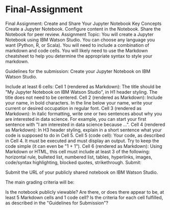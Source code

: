 # Final-Assignment
Final Assignment: Create and Share Your Jupyter Notebook
Key Concepts
Create a Jupyter Notebook.
Configure content in the Notebook.
Share the Notebook for peer review.
Assignment Topic:
You will create a Jupyter Notebook using IBM Watson Studio. You can choose any language you want (Python, R, or Scala). You will need to include a combination of markdown and code cells. You will likely need to use the Markdown cheatsheet to help you determine the appropriate syntax to style your markdown.

Guidelines for the submission:
Create your Jupyter Notebook on IBM Watson Studio.

Include at least 6 cells:
Cell 1 (rendered as Markdown): The title should be "My Jupyter Notebook on IBM Watson Studio", in H1 header styling. The title does not need to be centered.
Cell 2 (rendered as Markdown): Include your name, in bold characters. In the line below your name, write your current or desired occupation in regular font.
Cell 3 (rendered as Markdown): In italic formatting, write one or two sentences about why you are interested in data science. For example, you can start your first sentence with "I am interested in data science because ...".
Cell 4 (rendered as Markdown): In H3 header styling, explain in a short sentence what your code is supposed to do in Cell 5.
Cell 5 (code cell): Your code, as described in Cell 4. It must be executed and must display an output. Try to keep the code simple (it can even be "1 + 1").
Cell 6 (rendered as Markdown): Using Markdown or HTML, this cell must include at least 3 of the following: horizontal rule, bulleted list, numbered list, tables, hyperlinks, images, code/syntax highlighting, blocked quotes, strikethrough.
Submit:

Submit the URL of your publicly shared notebook on IBM Watson Studio.

The main grading criteria will be:

Is the notebook publicly viewable?
Are there, or does there appear to be, at least 5 Markdown cells and 1 code cell?
Is the criteria for each cell fulfilled, as described in the "Guidelines for Submission"?
